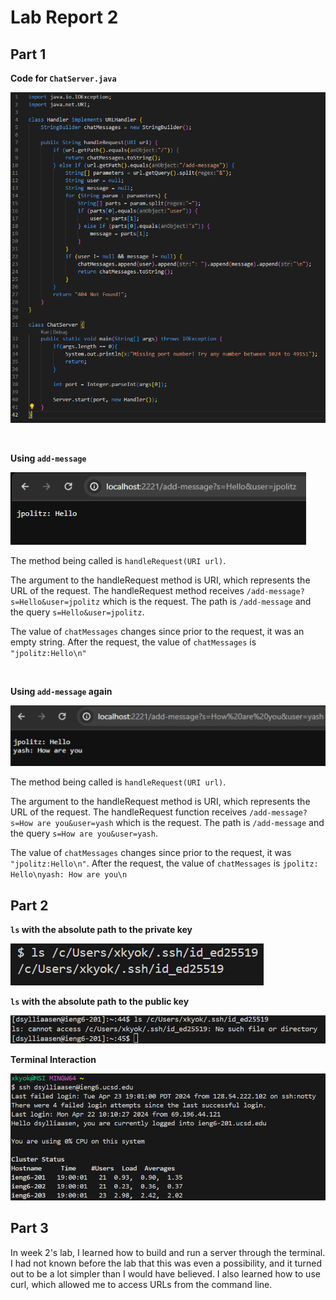 # Lab Report 2

## Part 1
**Code for `ChatServer.java`**

![Image](cse15l_pic1.PNG)

<br />

**Using `add-message`**

![Image](cse15l_pic2.PNG)

The method being called is `handleRequest(URI url)`.

The argument to the handleRequest method is URI, which represents the URL of the request. The handleRequest method receives `/add-message?s=Hello&user=jpolitz` which is the request. The path is `/add-message` and the query `s=Hello&user=jpolitz`.

The value of `chatMessages` changes since prior to the request, it was an empty string. After the request, the value of `chatMessages` is `"jpolitz:Hello\n"`  

<br />

**Using `add-message` again**

![Image](cse15l_pic3.PNG)

The method being called is `handleRequest(URI url)`.

The argument to the handleRequest method is URI, which represents the URL of the request. The handleRequest function receives `/add-message?s=How are you&user=yash` which is the request. The path is `/add-message` and the query `s=How are you&user=yash`.

The value of `chatMessages` changes since prior to the request, it was `"jpolitz:Hello\n"`. After the request, the value of `chatMessages` is `jpolitz: Hello\nyash: How are you\n`  


## Part 2
**`ls` with the absolute path to the private key**

![Image](cse15l_pic4.png)

**`ls` with the absolute path to the public key**

![Image](cse15l_pic5.png)

**Terminal Interaction**

![Image](cse15l_pic6.png)

## Part 3
In week 2's lab, I learned how to build and run a server through the terminal. I had not known before the lab that this was even a possibility, and it turned out to be a lot simpler than I would have believed. I also learned how to use curl, which allowed me to access URLs from the command line.
